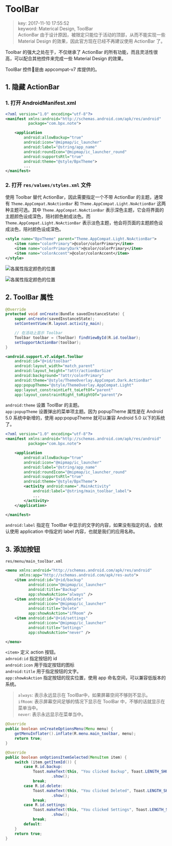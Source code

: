 # ToolBar
>key: 2017-11-10 17:55:52    
>keyword: Materical Design, ToolBar  
>ActionBar 由于设计原因，被限定只能位于活动的顶部，从而不能实现一些 Material Design 的效果，因此官方现在已经不再建议使用 ActionBar 了。

Toolbar 的强大之处在于，不仅继承了 ActionBar 的所有功能，而且灵活性很高，可以配合其他控件来完成一些 Material Design 的效果。

ToolBar 控件是由 appcompat-v7 库提供的。

## 1. 隐藏 ActionBar
### 1. 打开 AndroidManifest.xml
```xml
<?xml version="1.0" encoding="utf-8"?>
<manifest xmlns:android="http://schemas.android.com/apk/res/android"
          package="com.bpx.note">

    <application
        android:allowBackup="true"
        android:icon="@mipmap/ic_launcher"
        android:label="@string/app_name"
        android:roundIcon="@mipmap/ic_launcher_round"
        android:supportsRtl="true"
        android:theme="@style/BpxTheme">
        ...
</manifest>
```

### 2. 打开 `res/values/styles.xml` 文件

使用 Toolbar 替代 ActionBar，因此需要指定一个不带 ActionBar 的主题，通常有 `Theme.AppCompat.NoActionBar` 和 `Theme.AppCompat.Light.NoActionBar` 这两种主题可选。其中 `Theme.AppCompat.NoActionBar` 表示深色主题，它会将界面的主题颜色设成深色，陪衬颜色射成淡色。而 `Theme.AppCompat.Light.NoActionBar` 表示淡色主题，他会将页面的主题颜色设成淡色，陪衬颜色设成深色。


```xml
<style name="BpxTheme" parent="Theme.AppCompat.Light.NoActionBar">
    <item name="colorPrimary">@color/colorPrimary</item>
    <item name="colorPrimaryDark">@color/colorPrimary</item>
    <item name="colorAccent">@color/colorAccent</item>
</style>
```


![各属性指定颜色的位置](./.images/screen_part_color.png)

![各属性指定颜色的位置](./.images/ThemeColors.png)

## 2. ToolBar 属性

```java
@Override
protected void onCreate(Bundle savedInstanceState) {
    super.onCreate(savedInstanceState);
    setContentView(R.layout.activity_main);

    // 在活动上显示 Toolbar
    Toolbar toolbar = (Toolbar) findViewById(R.id.toolbar);
    setSupportActionBar(toolbar);
}
```

```xml
<android.support.v7.widget.Toolbar
    android:id="@+id/toolbar"
    android:layout_width="match_parent"
    android:layout_height="?attr/actionBarSize"
    android:background="?attr/colorPrimary"
    android:theme="@style/ThemeOverlay.AppCompat.Dark.ActionBar"
    app:popupTheme="@style/ThemeOverlay.AppCompat.Light"
    app:layout_constraintLeft_toLeftOf="parent"
    app:layout_constraintRight_toRightOf="parent"/>
```

`android:theme` 设置 ToolBar 的主题。  
`app:popupTheme` 设置弹出的菜单项主题。因为 popupTheme 属性是在 Android 5.0 系统中新增的，使用 app:popupTheme 就可以兼容 Android 5.0 以下的系统了。  

```xml
<?xml version="1.0" encoding="utf-8"?>
<manifest xmlns:android="http://schemas.android.com/apk/res/android"
          package="com.bpx.note">

    <application
        android:allowBackup="true"
        android:icon="@mipmap/ic_launcher"
        android:label="@string/app_name"
        android:roundIcon="@mipmap/ic_launcher_round"
        android:supportsRtl="true"
        android:theme="@style/BpxTheme">
        <activity android:name=".MainActivity"
            android:label="@string/main_toolbar_label">
            ...
        </activity>
    </application>

</manifest>
```

`android:label` 指定在 ToolBar 中显示的文字的内容，如果没有指定的话，会默认使用 application 中指定的 label 内容，也就是我们的应用名称。 

## 3. 添加按钮

`res/menu/main_toolbar.xml`
```xml
<menu xmlns:android="http://schemas.android.com/apk/res/android"
      xmlns:app="http://schemas.android.com/apk/res-auto">
    <item android:id="@+id/backup"
          android:icon="@mipmap/ic_launcher"
          android:title="Backup"
          app:showAsAction="always" />
    <item android:id="@+id/delete"
          android:icon="@mipmap/ic_launcher"
          android:title="Delete"
          app:showAsAction="ifRoom" />
    <item android:id="@+id/settings"
          android:icon="@mipmap/ic_launcher"
          android:title="Settings"
          app:showAsAction="never" />

</menu>
```

`<item>` 定义 action 按钮。  
`adnroid:id` 指定按钮的 id  
`android:icon` 用于指定按钮的图标  
`android:title` 用于指定按钮的文字。  
`app:showAsAction` 指定按钮的现实位置，使用 app 命名空间，可以兼容低版本的系统。
>`always`: 表示永远显示在 ToolBar中，如果屏幕空间不够则不显示。  
>`ifRoom`: 表示屏幕空间足够的情况下显示在 ToolBar 中，不够的话就显示在菜单当中。  
>`never`: 表示永远显示在菜单当中。

```java
@Override
public boolean onCreateOptionsMenu(Menu menu) {
    getMenuInflater().inflate(R.menu.main_toolbar, menu);
    return true;
}

@Override
public boolean onOptionsItemSelected(MenuItem item) {
    switch (item.getItemId()) {
        case R.id.backup:
            Toast.makeText(this, "You clicked Backup", Toast.LENGTH_SHORT)
                    .show();
            break;
        case R.id.delete:
            Toast.makeText(this, "You clicked Deleted", Toast.LENGTH_SHORT)
                    .show();
            break;
        case R.id.settings:
            Toast.makeText(this, "You clicked Settings", Toast.LENGTH_SHORT)
                    .show();
            break;
        default:
    }
    return true;
}
```
